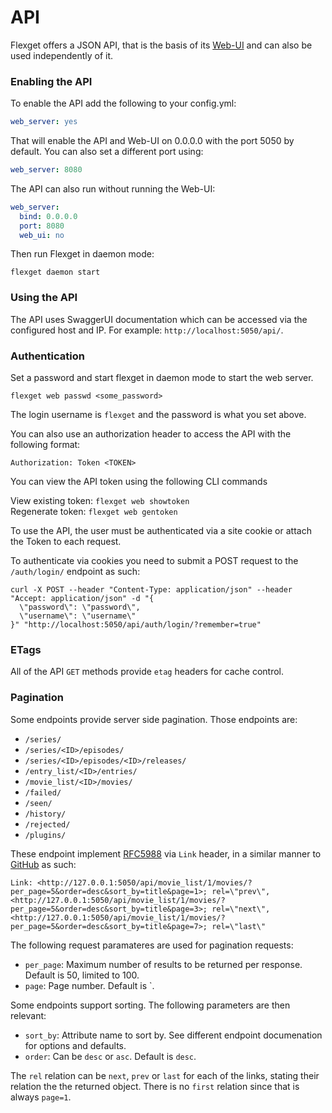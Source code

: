 # API

Flexget offers a JSON API, that is the basis of its [Web-UI](/Web-UI) and can also be used independently of it. 

### Enabling the API
To enable the API add the following to your config.yml:
```yaml
web_server: yes
```
That will enable the API and Web-UI on 0.0.0.0 with the port 5050 by default. 
You can also set a different port using:
```yaml
web_server: 8080
```
The API can also run without running the Web-UI:
```yaml
web_server:
  bind: 0.0.0.0
  port: 8080
  web_ui: no
```
Then run Flexget in daemon mode:
```text
flexget daemon start
```

### Using the API
The API uses SwaggerUI documentation which can be accessed via the configured host and IP. For example: `http://localhost:5050/api/`.  

### Authentication
Set a password and start flexget in daemon mode to start the web server.

```text
flexget web passwd <some_password>
```

The login username is `flexget` and the password is what you set above. 

You can also use an authorization header to access the API with the following format:
```text
Authorization: Token <TOKEN>
```

You can view the API token using the following CLI commands

View existing token: `flexget web showtoken`  
Regenerate token: `flexget web gentoken`

To use the API, the user must be authenticated via a site cookie or attach the Token to each request.  

To authenticate via cookies you need to submit a POST request to the `/auth/login/` endpoint as such:
```HTTP
curl -X POST --header "Content-Type: application/json" --header "Accept: application/json" -d "{
  \"password\": \"password\",
  \"username\": \"username\"
}" "http://localhost:5050/api/auth/login/?remember=true"
```

### ETags

All of the API `GET` methods provide `etag` headers for cache control. 

### Pagination

Some endpoints provide server side pagination. Those endpoints are:
- `/series/`
- `/series/<ID>/episodes/`
- `/series/<ID>/episodes/<ID>/releases/`
- `/entry_list/<ID>/entries/`
- `/movie_list/<ID>/movies/`
- `/failed/`
- `/seen/`
- `/history/`
- `/rejected/`
- `/plugins/`

These endpoint implement [RFC5988](https://tools.ietf.org/html/rfc5988) via `Link` header, in a similar manner to [GitHub](https://developer.github.com/guides/traversing-with-pagination/) as such:
```text
Link: <http://127.0.0.1:5050/api/movie_list/1/movies/?per_page=5&order=desc&sort_by=title&page=1>; rel=\"prev\", <http://127.0.0.1:5050/api/movie_list/1/movies/?per_page=5&order=desc&sort_by=title&page=3>; rel=\"next\", <http://127.0.0.1:5050/api/movie_list/1/movies/?per_page=5&order=desc&sort_by=title&page=7>; rel=\"last\"
```
The following request paramateres are used for pagination requests:
- `per_page`: Maximum number of results to be returned per response. Default is 50, limited to 100.
- `page`: Page number. Default is `.  

Some endpoints support sorting. The following parameters are then relevant:
- `sort_by`: Attribute name to sort by. See different endpoint documenation for options and defaults.
- `order`: Can be `desc` or `asc`. Default is `desc`.

The `rel` relation can be `next`, `prev` or `last` for each of the links, stating their relation the the returned object. There is no `first` relation since that is always `page=1`.


